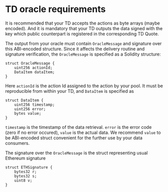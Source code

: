 # TD oracle requirements

It is recommended that your TD accepts the actions as byte arrays (maybe encoded). And it is mandatory that your TD
outputs the data signed with the key which public counterpart is registered in the corresponding TD Quote.

The output from your oracle must contain `OracleMessage` and signature over this ABI-encoded structure. Since it affects
the delivery routine and signature verification, the `OracleMessage` is specified as a Solidity structure:
```solidity
struct OracleMessage {
    uint256 actionId;
    DataItem dataItem;
}
```

Here `actionId` is the action Id assigned to the action by your pool. It must be reproducible from within your TD, and
`DataItem` is specified as

```solidity
struct DataItem {
    uint256 timestamp;
    uint256 error;
    bytes value;
}
```

`timestamp` is the timestamp of the data retrieval. `error` is the error code (zero if no error occured), `value` is the
actual data. We recommend `value` to be ABI-encoded struct convenient for the further use by your data consumers.

The signature over the `OracleMessage` is the struct representing usual Ethereum signature

```solidity
struct ETHSignature {
    bytes32 r;
    bytes32 s;
    uint8 v;
}
```
